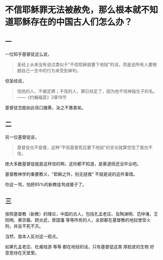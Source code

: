 # 不信耶稣罪无法被赦免，那么根本就不知道耶稣存在的中国古人们怎么办？

## 一

一位知乎基督徒这么说，

> 圣经上从来没有说过类似于“不信耶稣就要下地狱”的话，而是说所有人要根据自己一生中的行为来受到审判。

但圣经说，

> 信他的人，不被定罪；不信的人，罪已经定了，因为他不信神独生子的名。——《约翰福音》3章18节


基督徒怎能如此信口雌黄，汝之不惠甚矣。



## 二

另一位基督徒说，

> 基督徒也不是傻，这种“不信基督死后要下地狱”的言论就算您信了我也不信。

绝大多数基督徒就是这样信的啊，这你都不知道，是慕道班还没毕业吧。

基督教神学的重要教义，“耶稣之外，别无拯救” 不就是说的这件事情。

你这一骂，怕把95%的新教徒骂成傻子了。



## 三


按照基督教（新教）的理论，中国的古人，包括孔孟老庄、及陶渊明、范仲淹、王阳明、黄宗羲、顾炎武，曾国藩 等等所有的人，全部都在基督教的地狱里受火刑，并且不死不灭。

当然，我本人反对这一观点。

如果孔孟老庄、杜甫陆游 等等 都在地狱的话，只有基督徒这类 厚脸皮的生物 好意思待在天堂里。